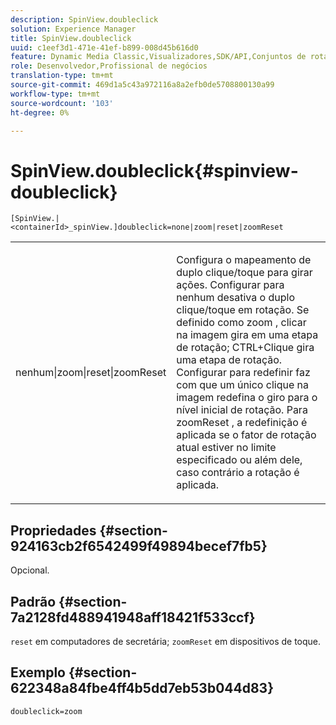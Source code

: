 ```yaml
---
description: SpinView.doubleclick
solution: Experience Manager
title: SpinView.doubleclick
uuid: c1eef3d1-471e-41ef-b899-008d45b616d0
feature: Dynamic Media Classic,Visualizadores,SDK/API,Conjuntos de rotação
role: Desenvolvedor,Profissional de negócios
translation-type: tm+mt
source-git-commit: 469d1a5c43a972116a8a2efb0de5708800130a99
workflow-type: tm+mt
source-wordcount: '103'
ht-degree: 0%

---
```



# SpinView.doubleclick{#spinview-doubleclick}

`[SpinView.|<containerId>_spinView.]doubleclick=none|zoom|reset|zoomReset`

<table id="table_E314540D347D47699C04EB80D20C0721"> 
 <tbody> 
  <tr> 
   <td colname="col1"> <p> <span class="codeph"> nenhum|zoom|reset|zoomReset  </span> </p> </td> 
   <td colname="col2"> <p> Configura o mapeamento de duplo clique/toque para girar ações. Configurar para <span class="codeph"> nenhum </span> desativa o duplo clique/toque em rotação. Se definido como <span class="codeph"> zoom </span>, clicar na imagem gira em uma etapa de rotação; CTRL+Clique gira uma etapa de rotação. Configurar para <span class="codeph"> redefinir </span> faz com que um único clique na imagem redefina o giro para o nível inicial de rotação. Para <span class="codeph"> zoomReset </span>, a redefinição é aplicada se o fator de rotação atual estiver no limite especificado ou além dele, caso contrário a rotação é aplicada. </p> </td> 
  </tr> 
 </tbody> 
</table>

## Propriedades {#section-924163cb2f6542499f49894becef7fb5}

Opcional.

## Padrão {#section-7a2128fd488941948aff18421f533ccf}

`reset` em computadores de secretária;  `zoomReset` em dispositivos de toque.

## Exemplo {#section-622348a84fbe4ff4b5dd7eb53b044d83}

`doubleclick=zoom`
